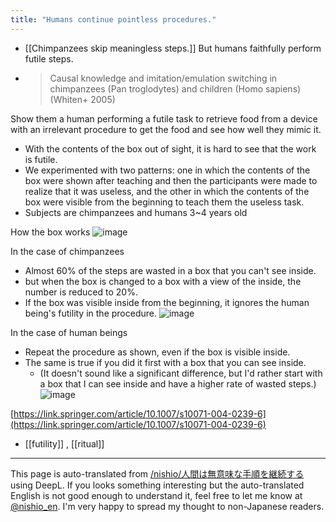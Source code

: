 ```yaml
---
title: "Humans continue pointless procedures."
---
```


- [[Chimpanzees skip meaningless steps.]] But humans faithfully perform futile steps.
- > Causal knowledge and imitation/emulation switching in chimpanzees (Pan troglodytes) and children (Homo sapiens) (Whiten+ 2005)

Show them a human performing a futile task to retrieve food from a device with an irrelevant procedure to get the food and see how well they mimic it.
- With the contents of the box out of sight, it is hard to see that the work is futile.
- We experimented with two patterns: one in which the contents of the box were shown after teaching and then the participants were made to realize that it was useless, and the other in which the contents of the box were visible from the beginning to teach them the useless task.
- Subjects are chimpanzees and humans 3~4 years old

How the box works
![image](https://gyazo.com/a25cfd2902b6352e70e474199ffc4eb2/thumb/1000)

In the case of chimpanzees
- Almost 60% of the steps are wasted in a box that you can't see inside.
- but when the box is changed to a box with a view of the inside, the number is reduced to 20%.
- If the box was visible inside from the beginning, it ignores the human being's futility in the procedure.
![image](https://gyazo.com/40afaa12a9f3fa810e301b6cf47cb145/thumb/1000)

In the case of human beings
- Repeat the procedure as shown, even if the box is visible inside.
- The same is true if you did it first with a box that you can see inside.
    - (It doesn't sound like a significant difference, but I'd rather start with a box that I can see inside and have a higher rate of wasted steps.)
![image](https://gyazo.com/469f1165343b074567dd5dd995de851c/thumb/1000)

[https://link.springer.com/article/10.1007/s10071-004-0239-6](https://link.springer.com/article/10.1007/s10071-004-0239-6)

- [[futility]] ,  [[ritual]]

---
This page is auto-translated from [/nishio/人間は無意味な手順を継続する](https://scrapbox.io/nishio/人間は無意味な手順を継続する) using DeepL. If you looks something interesting but the auto-translated English is not good enough to understand it, feel free to let me know at [@nishio_en](https://twitter.com/nishio_en). I'm very happy to spread my thought to non-Japanese readers.